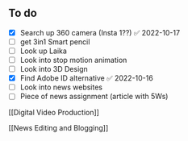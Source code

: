 ## To do
- [x] Search up 360 camera (Insta 1??) ✅ 2022-10-17
- [ ]  get 3in1 Smart pencil 
- [ ] Look up Laika
- [ ] Look into stop motion animation
- [ ] Look into 3D Design
- [x] Find Adobe ID alternative ✅ 2022-10-16
- [ ] Look into news websites
- [ ] Piece of news assignment (article with 5Ws)

[[Digital Video Production]]

[[News Editing and Blogging]]